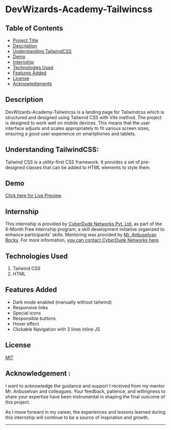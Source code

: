 # DevWizards-Academy-Tailwincss

## Table of Contents

- [Project Title](#project-title)
- [Description](#description)
- [Understanding TailwindCSS](#Understanding-TailwindCSS)
- [Demo](#demo)
- [Internship](#internship)
- [Technologies Used](#technologies-used)
- [Features Added](#Features-Added)
- [License](#license)
- [Acknowledgments](#acknowledgments)

## Description

DevWizards-Academy-Tailwincss is a landing page for Tailwindcss which is structured and designed using Tailwind CSS with Vite method. The project is designed to work well on mobile devices. This means that the user interface adjusts and scales appropriately to fit various screen sizes, ensuring a good user experience on smartphones and tablets. 

## Understanding TailwindCSS:

Tailwind CSS is a utility-first CSS framework. It provides a set of pre-designed classes that can be added to HTML elements to style them.

## Demo

[Click here for Live Preview](https://swethadsalvatore.github.io/DevWizards-Academy-Tailwincss/)

## Internship

This internship is provided by [CyberDude Networks Pvt. Ltd.](https://youtube.com/cyberdudenetworks) as part of the 6-Month Free Internship program, a skill development initiative organized to enhance participants' skills. Mentoring was provided by [Mr. Anbuselvan Rocky](https://instagram.com/anbuselvanrocky). For more information, [you can contact CyberDude Networks here](https://cyberdudenetworks.com).

## Technologies Used

<ol>
    <li> Tailwind CSS
    </li>
    <li> HTML
    </li>
</ol>

## Features Added
- Dark mode enabled (manually without tailwind)
- Responsive links 
- Special icons
- Responsible buttons
- Hover effect
- Clickable Navigation with 3 lines inline JS

## License

[MIT](./LICENCE.md)

## Acknowledgement :

I want to acknowledge the guidance and support I received from my mentor Mr. Anbuselvan and colleagues. Your feedback, patience, and willingness to share your expertise have been instrumental in shaping the final outcome of this project.

As I move forward in my career, the experiences and lessons learned during this internship will continue to be a source of inspiration and growth.

---